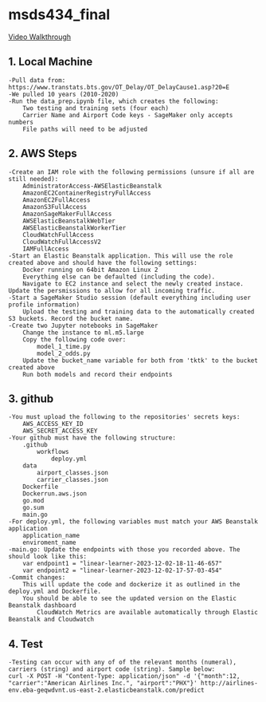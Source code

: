 # msds434_final

[Video Walkthrough](https://northwestern.hosted.panopto.com/Panopto/Pages/Viewer.aspx?id=648d003b-a024-4b85-b5d0-b0cd01851733&start=0)

## 1. Local Machine
    -Pull data from: https://www.transtats.bts.gov/OT_Delay/OT_DelayCause1.asp?20=E
    -We pulled 10 years (2010-2020)
    -Run the data_prep.ipynb file, which creates the following:
        Two testing and training sets (four each)
        Carrier Name and Airport Code keys - SageMaker only accepts numbers
        File paths will need to be adjusted
        

## 2. AWS Steps
    -Create an IAM role with the following permissions (unsure if all are still needed):
        AdministratorAccess-AWSElasticBeanstalk
        AmazonEC2ContainerRegistryFullAccess
        AmazonEC2FullAccess
        AmazonS3FullAccess
        AmazonSageMakerFullAccess
        AWSElasticBeanstalkWebTier
        AWSElasticBeanstalkWorkerTier
        CloudWatchFullAccess
        CloudWatchFullAccessV2
        IAMFullAccess
    -Start an Elastic Beanstalk application. This will use the role created above and should have the following settings: 
        Docker running on 64bit Amazon Linux 2
        Everything else can be defaulted (including the code).
        Navigate to EC2 instance and select the newly created instace. Update the persmissions to allow for all incoming traffic.
    -Start a SageMaker Studio session (default everything including user profile information)
        Upload the testing and training data to the automatically created S3 buckets. Record the bucket name. 
    -Create two Jupyter notebooks in SageMaker 
        Change the instance to ml.m5.large
        Copy the following code over:
            model_1_time.py
            model_2_odds.py
        Update the bucket_name variable for both from 'tktk' to the bucket created above
        Run both models and record their endpoints

## 3. github
    -You must upload the following to the repositories' secrets keys:
        AWS_ACCESS_KEY_ID
        AWS_SECRET_ACCESS_KEY
    -Your github must have the following structure:
        .github
            workflows
                deploy.yml
        data
            airport_classes.json
            carrier_classes.json
        Dockerfile
        Dockerrun.aws.json
        go.mod
        go.sum
        main.go
    -For deploy.yml, the following variables must match your AWS Beanstalk application
        application_name
        enviroment_name
    -main.go: Update the endpoints with those you recorded above. The should look like this:
        var endpoint1 = "linear-learner-2023-12-02-18-11-46-657"
        var endpoint2 = "linear-learner-2023-12-02-17-57-03-454"
    -Commit changes:
        This will update the code and dockerize it as outlined in the deploy.yml and Dockerfile. 
        You should be able to see the updated version on the Elastic Beanstalk dashboard
            CloudWatch Metrics are available automatically through Elastic Beanstalk and Cloudwatch

## 4. Test
    -Testing can occur with any of of the relevant months (numeral), carriers (string) and airport code (string). Sample below:
    curl -X POST -H "Content-Type: application/json" -d '{"month":12, "carrier":"American Airlines Inc.", "airport":"PHX"}' http://airlines-env.eba-geqwdvnt.us-east-2.elasticbeanstalk.com/predict
